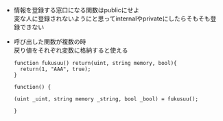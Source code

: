 * 情報を登録する窓口になる関数はpublicにせよ  
  変な人に登録されないようにと思ってinternalやprivateにしたらそもそも登録できない  
  
* 呼び出した関数が複数の時  
  戻り値をそれぞれ変数に格納すると使える
  ```
  function fukusuu() return(uint, string memory, bool){
    return(1, "AAA", true);
  }
  
  function() {
  
  (uint _uint, string memory _string, bool _bool) = fukusuu();
  
  }
  ```
